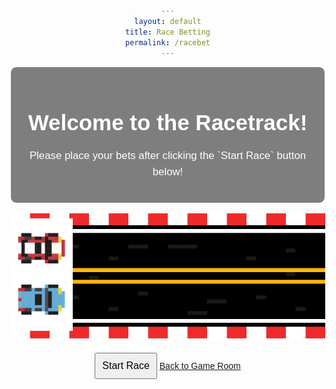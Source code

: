 ```yaml
---
layout: default
title: Race Betting
permalink: /racebet
---
```


<html lang="en">
<body>
    <div class="textbox">
        <h1>Welcome to the Racetrack!</h1>
        <p>Please place your bets after clicking the `Start Race` button below!</p>       
    </div>
</body>
<br>
<head>
    <meta charset="UTF-8">
    <meta name="viewport" content="width=device-width, initial-scale=1.0">
    <title>Your Webpage Title</title>
    <style>
        body {
            background-image: url('images/racebetbackdrop.png');
            background-size: cover;
            background-position: center center;
            background-attachment: fixed;
            margin: 0;
            font-family: 'Arial', sans-serif;
            color: #ffffff; /* Text color */
            text-align: center;
            padding: 50px; /* Add padding to the content */
        }
        .textbox {
            background: rgba(0, 0, 0, 0.5);
            border: 1px solid #ffffff;
            padding: 20px;
            margin: 20px;
            border-radius: 10px;
            max-width: 600px;
            margin: auto;
        }
        h1 {
            font-size: 2.5em;
            margin-bottom: 20px;
        }
        p {
            font-size: 1.2em;
            line-height: 1.5;
        }
    </style>
</head>
<head>
    <meta charset="UTF-8">
    <meta name="viewport" content="width=device-width, initial-scale=1.0">
    <style>
        body {
            text-align: center;
            margin-top: 50px;
        }
        .race-track {
            position: relative;
            width: 100%;
            margin: 0 auto;
        }
        .car {
            position: absolute;
            bottom: 0;
            transition: left 3s linear;  /* Adjust the transition duration as needed */
        }
        #blueCar {
            left: 0;
            bottom: 15px;  /* Adjust the starting position for the blue car */
        }
        #redCar {
            left: 0;
            bottom: 95px;  /* Adjust the starting position for the red car */
        }
        button {
            margin-top: 20px;
            padding: 10px;
            font-size: 16px;
        }
    </style>
    <script>
        var blueCarInterval, redCarInterval;
        var userBet;
        var userChoice;
        function startRace() {
            // Prompt the user to input a wager
            userBet = prompt("Enter the amount you want to wager (at least $10):");
            // Check if the input is valid
            if (userBet >= 10) {
                // Prompt the user to pick a car
                userChoice = prompt("Choose the car you want to bet on (blue or red):");
                // Check if the user picked a valid car
                if (userChoice.toLowerCase() === 'blue' || userChoice.toLowerCase() === 'red') {
                    // Get the cars
                    var blueCar = document.getElementById('blueCar');
                    var redCar = document.getElementById('redCar');
                    // Determine the winner based on specified probabilities
                    var winner;
                    if (userChoice.toLowerCase() === 'red') {
                        winner = Math.random() < 0.01 ? 'red' : 'blue';
                    } else {
                        winner = Math.random() < 0.99 ? 'red' : 'blue';
                    }
                    // Set positions based on the winner
                    blueCar.style.left = winner === 'blue' ? '80%' : '0';
                    redCar.style.left = winner === 'red' ? '80%' : '0';
                    // Disable the button after the race starts
                    document.getElementById('raceButton').disabled = true;
                    // Display the result
                    setTimeout(function () {
                        var resultMessage;
                        if (winner === userChoice.toLowerCase()) {
                            resultMessage = 'Congratulations! You won $' + userBet * 2;
                        } else {
                            resultMessage = 'Sorry, you lost $' + userBet;
                        }
                        alert(resultMessage);
                        stopCars(); // Stop the cars after the race is finished
                    }, 3000);  // Adjust the timeout duration to match the transition duration
                    // Move the cars with different speeds using setInterval
                    blueCarInterval = setInterval(function () {
                        moveCar(blueCar, 5); // Move the blue car
                    }, 80);
                    redCarInterval = setInterval(function () {
                        moveCar(redCar, 4.99); // Move the red car
                    }, 80);
                } else {
                    alert("Please choose a valid car (blue or red).");
                }
            } else {
                alert("Please enter a valid wager amount (at least $5).");
            }
        }
        function moveCar(car, speed) {
            car.style.left = parseFloat(car.style.left) + speed + '%';
            // Check if the car has reached the end
            if (parseFloat(car.style.left) >= 80) {
                stopCar(car);
            }
        }
        function stopCar(car) {
            clearInterval(car === blueCar ? blueCarInterval : redCarInterval);
        }
        function stopCars() {
            stopCar(blueCar);
            stopCar(redCar);
        }
    </script>
    <script>
    var blueCarInterval, redCarInterval;
    var userBalance = 200;
    var userBet;
    var userChoice;
    function startRace() {
        userBet = prompt("Enter the amount you want to wager (at least $10):");
        if (userBet >= 10 && userBet <= userBalance) {
            userBalance -= userBet;
            alert("Your current balance: $" + userBalance);
            userChoice = prompt("Choose the car you want to bet on (blue or red):");
            if (userChoice.toLowerCase() === 'blue' || userChoice.toLowerCase() === 'red') {
                var blueCar = document.getElementById('blueCar');
                var redCar = document.getElementById('redCar');
                var winner;
                if (userChoice.toLowerCase() === 'red') {
                    winner = Math.random() < 0.4 ? 'red' : 'blue';
                } else {
                    winner = Math.random() < 0.6 ? 'red' : 'blue';
                }
                blueCar.style.left = winner === 'blue' ? '80%' : '0';
                redCar.style.left = winner === 'red' ? '80%' : '0';
                document.getElementById('raceButton').disabled = true;
                setTimeout(function () {
                    var resultMessage;
                    if (winner === userChoice.toLowerCase()) {
                        userBalance += userBet * 2;
                        resultMessage = 'Congratulations! You won $' + userBet * 2;
                    } else {
                        resultMessage = 'Sorry, you lost $' + userBet;
                    }
                    alert(resultMessage + "\nYour current balance: $" + userBalance);
                    stopCars(); 
                }, 3000);  
                blueCarInterval = setInterval(function () {
                    moveCar(blueCar, 5);
                }, 80);
                redCarInterval = setInterval(function () {
                    moveCar(redCar, 4.99); 
                }, 80);
            } else {
                alert("Please choose a valid car (blue or red).");
            }
        } else {
            alert("Please enter a valid wager amount (at least $10 and within your balance).");
        }
    }
</script>

</head>
<body>
    <div class="race-track">
        <img src="images/racetrack.png" alt="Race Track" width="1000" height="200">
        <img id="blueCar" class="car" src="images/blueracecar.png" alt="Blue Car" width="100">
        <img id="redCar" class="car" src="images/redracecar.png" alt="Red Car" width="100">
    </div>
    <button id="raceButton" onclick="startRace()">Start Race</button>
<a href="https://http://127.0.0.1:4200/casinosim/casinoroom" class="button">Back to Game Room</a>
</body>
</html>